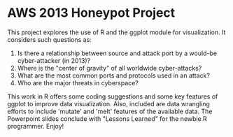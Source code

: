 # AWS 2013 Honeypot Project

This project explores the use of R and the ggplot module for visualization. It considers such questions as:

1. Is there a relationship between source and attack port by a would-be cyber-attacker (in 2013)?
2. Where is the "center of gravity" of all worldwide cyber-attacks?
3. What are the most common ports and protocols used in an attack?
4. Who are the major threats in cyberspace?

This work in R offers some coding suggestions and some key features of ggplot to improve data visualization. Also, included are data wrangling efforts to include 'mutate' and 'melt' features of the available data.  The Powerpoint slides conclude with "Lessons Learned" for the newbie R programmer.  Enjoy!

